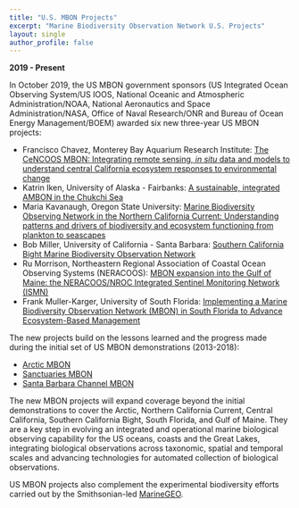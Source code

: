 ```yaml
---
title: "U.S. MBON Projects"
excerpt: "Marine Biodiversity Observation Network U.S. Projects"
layout: single
author_profile: false
---
```


**2019 - Present**

In October 2019, the US MBON government sponsors (US Integrated Ocean Observing System/US IOOS, National Oceanic and Atmospheric Administration/NOAA, National Aeronautics and Space Administration/NASA, Office of Naval Research/ONR and Bureau of Ocean Energy Management/BOEM) awarded six new three-year US MBON projects:

*   Francisco Chavez, Monterey Bay Aquarium Research Institute: [The CeNCOOS MBON: Integrating remote sensing, _in situ_ data and models to understand central California ecosystem responses to environmental change](/pages/ccmbon/)
*   Katrin Iken, University of Alaska - Fairbanks: [A sustainable, integrated AMBON in the Chukchi Sea](/pages/ambon/)
*   Maria Kavanaugh, Oregon State University: [Marine Biodiversity Observing Network in the Northern California Current: Understanding patterns and drivers of biodiversity and ecosystem functioning from plankton to seascapes](/pages/nccmbon/)
*   Bob Miller, University of California - Santa Barbara: [Southern California Bight Marine Biodiversity Observation Network](/pages/scbmbon/)
*   Ru Morrison, Northeastern Regional Association of Coastal Ocean Observing Systems (NERACOOS): [MBON expansion into the Gulf of Maine: the NERACOOS/NROC Integrated Sentinel Monitoring Network (ISMN)](/pages/gommbon/)
*   Frank Muller-Karger, University of South Florida: [Implementing a Marine Biodiversity Observation Network (MBON) in South Florida to Advance Ecosystem-Based Management](/pages/sfmbon/)

The new projects build on the lessons learned and the progress made during the initial set of US MBON demonstrations (2013-2018):

*   [Arctic MBON](http://ambon-us.org/)
*   [Sanctuaries MBON](http://sanctuaries.marinebon.org/)
*   [Santa Barbara Channel MBON](http://sbc.marinebon.org/)

The new MBON projects will expand coverage beyond the initial demonstrations to cover the Arctic, Northern California Current, Central California, Southern California Bight, South Florida, and Gulf of Maine. They are a key step in evolving an integrated and operational marine biological observing capability for the US oceans, coasts and the Great Lakes, integrating biological observations across taxonomic, spatial and temporal scales and advancing technologies for automated collection of biological observations.   

US MBON projects also complement the experimental biodiversity efforts carried out by the Smithsonian-led [MarineGEO](https://marinegeo.si.edu).
